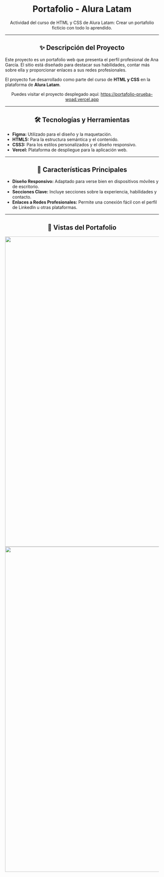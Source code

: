 <h1 align="center">Portafolio - Alura Latam</h1>

<p align="center">
  Actividad del curso de HTML y CSS de Alura Latam: Crear un portafolio ficticio con todo lo aprendido.
</p>

---

<h2 align="center">✨ Descripción del Proyecto</h2>

<p>
  Este proyecto es un portafolio web que presenta el perfil profesional de Ana García. El sitio está diseñado para destacar sus habilidades, contar más sobre ella y proporcionar enlaces a sus redes profesionales.
</p>

<p>
  El proyecto fue desarrollado como parte del curso de <strong>HTML y CSS</strong> en la plataforma de <strong>Alura Latam</strong>.
</p>

<p align="center">
  Puedes visitar el proyecto desplegado aquí: <a href="https://portafolio-prueba-woad.vercel.app">https://portafolio-prueba-woad.vercel.app</a>
</p>

---

<h2 align="center">🛠️ Tecnologías y Herramientas</h2>

<ul>
  <li><strong>Figma:</strong> Utilizado para el diseño y la maquetación.</li>
  <li><strong>HTML5:</strong> Para la estructura semántica y el contenido.</li>
  <li><strong>CSS3:</strong> Para los estilos personalizados y el diseño responsivo.</li>
  <li><strong>Vercel:</strong> Plataforma de despliegue para la aplicación web.</li>
</ul>

---

<h2 align="center">📝 Características Principales</h2>

<ul>
  <li><strong>Diseño Responsivo:</strong> Adaptado para verse bien en dispositivos móviles y de escritorio.</li>
  <li><strong>Secciones Clave:</strong> Incluye secciones sobre la experiencia, habilidades y contacto.</li>
  <li><strong>Enlaces a Redes Profesionales:</strong> Permite una conexión fácil con el perfil de LinkedIn u otras plataformas.</li>
</ul>

---

<h2 align="center">📸 Vistas del Portafolio</h2>

<p align="center">
  <img width="1860" height="1014" alt="Vista del Portafolio" src="https://github.com/user-attachments/assets/02488df5-2f07-4037-bbf9-81e7667a4d07" />
  <br>
  <img width="1860" height="1063" alt="Sección sobre mí" src="https://github.com/user-attachments/assets/e8062a6a-aac3-40ba-b1c0-9ed709e8c384" />
</p>
